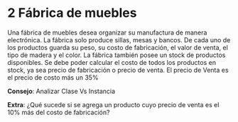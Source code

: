 # 2 Fábrica de muebles
Una fábrica de muebles desea organizar su manufactura de manera electrónica. La
fábrica solo produce sillas, mesas y bancos. De cada uno de los productos guarda su
peso, su costo de fabricación, el valor de venta, el tipo de madera y el color. La fábrica
también posee un stock de productos disponibles. Se debe poder calcular el costo de
todos los productos en stock, ya sea precio de fabricación o precio de venta. El precio
de Venta es el precio de costo más un 35%

**Consejo**: Analizar Clase Vs Instancia

**Extra**: ¿Qué sucede si se agrega un producto cuyo precio de venta es el 10% más del
costo de fabricación?